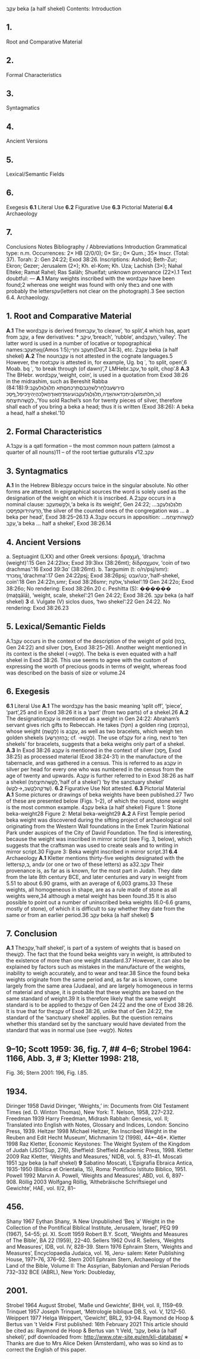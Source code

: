 עַקֶבּ
beka (a half shekel)
Contents:
Introduction
## 1.
Root and Comparative Material
## 2.
Formal Characteristics
## 3.
Syntagmatics
## 4.
Ancient Versions
## 5.
Lexical/Semantic Fields
## 6.
Exegesis
**6.1** 
Literal Use
**6.2** 
Figurative Use
**6.3** 
Pictorial Material
**6.4** 
Archaeology
## 7.
Conclusions
Notes
Bibliography / Abbreviations
Introduction
Grammatical type: n.m.
Occurrences: 2× HB (2/0/0); 0× Sir.; 0× Qum.; 35× Inscr. (Total: 37).
Torah: 2: Gen 24:22; Exod 38:26.
Inscriptions: Ashdod; Beth-Zur; Ekron; Gezer; Jerusalem (2×); Kh. el-Kom;
Kh. Uza; Lachish (3×); Nahal Elteke; Ramat Rahel; Ras Salāh; Shueifat;
unknown provenance (22×).1
Text doubtful: —
**A.1** 
Many weights inscribed with the wordעקב have been found;2 whereas one
weight was found with only theב and one with probably the lettersעק(letters not
clear on the photograph).3 See section 6.4. Archaeology.
## 1. Root and Comparative Material
**A.1**  The wordעַקֶבּ is derived fromעקב,‘to cleave’, ‘to split’,4 which has, apart from
עַקֶבּ, a few derivatives: * ַעיִקְבּ,‘breach’, ‘rubble’, andהָעְקִבּ,‘valley’. The latter word
is used in a number of locative or topographical names:ןֶואָתַעְקִבּ(Amos 1:5);תַעְקִבּ
וֹחֵרְי(Deut 34:3), etc.
2עַקֶבּ beka (a half shekel)
**A.2**  The nounעַקֶבּ is not attested in the cognate languages.5 However, the rootעקב
is attested in, for example, Ug. bq ʿ, ‘to split, open’,6 Moab. bq ʿ, ‘to break through
(of dawn)’,7 LMHebr.עקב,‘to split, chop’.8
**A.3**  The BHebr. wordעַקֶבּ,‘weight, coin’, is used in a quotation from Exod 38:26
in the midrashim, such as Bereshit Rabba (84:18):9םיִרְשֶׂעְבּלֵחָרלֶשׁהָּנְבּםֶתְּרַכְמםֶתַּא
תֶלֹגְּלֻגַּלעַקֶבּ:(וכ,חלתומש)ביִתְכִדאוּהאָדֲה,תֶלֹגְּלֻגַּלעַקֶבּוֹעיִגַּמדָחֶאְודָחֶאלָכּהֶיְהִיךְָכיִפְל,ףֶסָכּ
.לֶקֶשַּׁהתיִצֲחַמ,‘You sold Rachel’s son for twenty pieces of silver, therefore shall each
of you bring a beka a head; thus it is written (Exod 38:26): A beka a head, half a
shekel.’10
## 2. Formal Characteristics
A.1עַקֶבּ is a qatl formation – the most common noun pattern (almost a quarter of
all nouns)11 – of the root tertiae gutturalis √עקב.12
## 3. Syntagmatics
**A.1**  In the Hebrew Bibleעַקֶבּ occurs twice in the singular absolute. No other forms
are attested. In epigraphical sources the word is solely used as the designation of
the weight on which it is inscribed.
A.2עַקֶבּ occurs in a nominal clause:
וֹלָקְשִׁמעַקֶבּ,‘a beka is its weight’, Gen 24:22;
תֶלֹגְּלֻגַּלעַקֶבּ…הָדֵעָהיֵדוּקְפּףֶסֶכְו,‘the silver of the counted ones of the congregation was
… a beka per head’, Exod 38:25–26.13
A.3עַקֶבּ occurs in apposition:
לֶקֶשַּׁהתיִצֲחַמ…עַקֶבּ,‘a beka … half a shekel’, Exod 38:26.14
## 4. Ancient Versions
a. Septuagint (LXX) and other Greek versions:
δραχμὴ, ‘drachma (weight)’:15 Gen 24:22lxx; Exod 39:3lxx (38:26mt);
δίδραχμον, ‘coin of two drachmas’:16 Exod 39:3αʹ (38:26mt).
b. Targumim (t: o/n/psj/smr):
ןומכרד,‘drachma’:17 Gen 24:22psj; Exod 38:26psj;
יבט/עבט,‘half-shekel, coin’:18 Gen 24:22n,smr; Exod 38:26smr;
אלקת,‘shekel’:19 Gen 24:22o; Exod 38:26o;
No rendering: Exod 38:26n.20
c. Peshitta (S):
������ (maṯqālā), ‘weight, scale, shekel’:21 Gen 24:22; Exod 38:26.
עַקֶבּ beka (a half shekel)
**3** 
d. Vulgate (V)
siclos duos, ‘two shekel’:22 Gen 24:22.
No rendering: Exod 38:26.23
## 5. Lexical/Semantic Fields
A.1עַקֶבּ occurs in the context of the description of the weight of gold (בָהָז, Gen
24:22) and silver (ףֶסֶכּ, Exod 38:25–26). Another weight mentioned in its context
is the shekel (→לֶקֶשׁ). The beka is even equated with a half shekel in Exod 38:26.
This use seems to agree with the custom of expressing the worth of precious goods
in terms of weight, whereas food was described on the basis of size or volume.24
## 6. Exegesis
**6.1** 
Literal Use
**A.1**  The wordעַקֶבּ has the basic meaning ‘split off’, ‘piece’, ‘part’,25 and in Exod
38:26 it is a ‘part’ (from two parts) of a shekel.26
**A.2**  The designationעַקֶבּ is mentioned as a weight in Gen 24:22: Abraham’s servant
gives rich gifts to Rebeccah. He takes (חקל) a golden ring (בָהָזםֶזֶנ), whose weight
(לָקְשִׁמ) is aעַקֶבּ, as well as two bracelets, which weigh ten golden shekels (בָהָזהָרָשֲׂע;
cf. →לֶקֶשׁ). The use ofעַקֶבּ for a ring, next to ‘ten shekels’ for bracelets, suggests
that a beka weighs only part of a shekel.
**A.3**  In Exod 38:26 aעַקֶבּ is mentioned in the context of silver (ףֶסֶכּ, Exod 38:25) as
processed material (Exod 38:24-31) in the manufacture of the tabernacle, and was
gathered in a census. This is referred to as aעַקֶבּ in silver per head for every one
who was numbered in the census from the age of twenty and upwards. Aעַקֶבּ is
further referred to in Exod 38:26 as half a shekel (לֶקֶשַּׁהתיִצֲחַמ,‘half of a shekel’) ‘by
the sanctuary shekel’ (שֶׁדֹקַּהלֶקֶשְׁבּ,→לֶקֶשׁ).
**6.2** 
Figurative Use
Not attested.
**6.3** 
Pictorial Material
**A.1** 
Some pictures or drawings of beka weights have been published.27
Two of
these are presented below (Figs. 1–2), of which the round, stone weight is the most
common example.
4עַקֶבּ beka (a half shekel)
Figure 1: Stone beka-weight28
Figure 2: Metal beka-weight29
**A.2**  A First Temple period beka weight was discovered during the sifting project
of archaeological soil originating from the Western Wall foundations in the Emek
Tzurim National Park under auspices of the City of David Foundation. The find
is interesting, because the weight was inscribed in mirror script (see Fig. 3, below),
which suggests that the craftsman was used to create seals and to writing in mirror
script.30
Figure 3: Beka weight
inscribed in mirror script.31
**6.4** 
Archaeology
**A.1** 
Kletter mentions thirty-five weights designated with the lettersב,ק, andע
(or one or two of these letters) as aעַקֶבּ.32 Their provenance is, as far as is known,
for the most part in Judah. They date from the late 8th century BCE, and later
centuries and vary in weight from 5.51 to about 6.90 grams, with an average of 6,003
grams.33 These weights, all homogeneous in shape, are as a rule made of stone as
all weights were,34 although a metal weight has been found.35 It is also possible to
point out a number of uninscribed beka weights (6.0-6.6 grams, mostly of stone),
of which it is difficult to say whether they date from the same or from an earlier
period.36
עַקֶבּ beka (a half shekel)
**5** 
## 7. Conclusion
**A.1**  Theעַקֶבּ,’half shekel’, is part of a system of weights that is based on theלֶקֶשׁ.
The fact that the found beka weights vary in weight, is attributed to the existence
of more than one weight standard.37 However, it can also be explained by factors
such as mistakes in the manufacture of the weights, inability to weigh accurately,
and to wear and tear.38 Since the found beka weights originate from the same period
and, as far as is known, come largely from the same area (Judaea), and are largely
homogeneous in terms of material and shape, it is probable that these weights are
based on the same standard of weight.39 It is therefore likely that the same weight
standard is to be applied to theעַקֶבּ of Gen 24:22 and the one of Exod 38:26. It is
true that for theעַקֶבּ of Exod 38:26, unlike that of Gen 24:22, the standard of the
‘sanctuary shekel’ applies. But the question remains whether this standard set by
the sanctuary would have deviated from the standard that was in normal use (see
→לֶקֶשׁ).
Notes
[^1]:  See esp. Kletter 1998: 211–17 and 243, with references to the sources and earlier literature.
[^2]:  Cf. Diringer 1934: 277–80; Tav. XXIII, 14–17; Moscatti 1951: 103; Tav. XXIV, 9–10; Shany
1967: 54–55; pl. XI; Kletter 1998: 211–17, 243; Heltzer 1998: 44*–46*.
[^3]:  See Kletter 1998: 213, # 6; 214, # 10, respectively.
[^4]:  KBL, 144: ‘Teil, Stück part, piece’; Zorell, 124; HAL, 144; HALOT, 150; Ges18, 169.
[^5]:  Cf. HAL, 144; Ges18, 169; DNWSI, 187.
[^6]:  WUS, 57, # 567; DULAT 1, 234.
[^7]:  KAI, 176, # 181.
[^8]:  Jastrow, DTT, 186.
[^9]:  Jastrow, DTT, 186.
[^10]:  For a somewhat different rendering, cf. Freedman 1939, 783.
[^11]:  BL, 455, § 61.i′.
[^12]:  BL, 456, § 61.k′γ.
[^13]:  DCH, vol. 2, 249.
[^14]:  DCH, vol. 2, 249.
[^15]:  LEH3, 161; GELS, 178.
[^16]:  LEH3, 151; GELS, 164. Remarkably LEH3, 151, has in addition to ‘coin of two drachmas’ also
‘half-shekel’, which suggests that δίδραχμον equals ‘half-shekel’. Apparently ‘half-shekel’ was
intended as a definition for one drachma, because a δίδραχμον equals always a shekel (see Gen
23:15, 16; Exod 21:32).
6עַקֶבּ beka (a half shekel)
[^17]:  Levy, CWT, vol. I, 188:
‘Dareicos, eine persische Goldmünze = einem gemeinen Shekel’;
Jastrow, DTT, 324: ‘(late b.h.) =ןוֹכְּרַדּ(= Daric, ad loc.); Dalman, ANHT, 105: ‘(δραχμή)
Drachme’; Sokoloff, DJPA, 156.
[^18]:  Tal, DSA, 302 s.v.עבט; Levy, CWT, vol. I, 294: ‘1. geprägte Münze, …bes. die Hälfte eines
heiligen Sekel’. Jastrow, DTT, 519: ‘Teb ʿa, a coin equal to half a Sela’. Dalman, ANHT, 166:
‘1. Münze; 2. eine bestimmte Münze (ein halber Sela)’.
[^19]:  Levy, CWT, vol. II, 551, ‘Siclus, u.zw. der gemeine Sekel = der Hälfte eines heiligen Sekels
oder Sela = Dareikon, ungef. 13 Sgr. nach unserm Gelde’. Jastrow, DTT, 1691: ‘weight, esp.
(half a) Shekel’. Dalman, ANHT, 447: ‘II. Sekel (Gewicht u. Münze)”.
[^20]:  Only in the marginalia of tn an equivalentעבט for mtעַקֶבּ is found.
[^21]:  Payne Smith, CSD, 321; Sokoloff, SLB, 875.
[^22]:  LD, 1693: ‘a shekel’.
[^23]:  The whole phrase of MT in Exod 38:26, in which the wordעַקֶבּ is applied, was not rendered
in V.
[^24]:  De Vaux, IAT, vol. I, 309.
[^25]:  Gesenius, TPC vol. 1, 232; BDB, 132; KBL, 144: ‘Teil, Stück part, piece’; Zorell, 124; HAL,
144; HALOT, 150; Ges18, 169.
[^26]:  Gesenius, TPC vol. 1, 232: ‘pars dimidia, a findendo dicta (...), nonnisi spec. dimidius siclus’;
HAWAT, 46: ‘1/2 Šeqel: ca. acht Gramm’; BDB, 132: ‘fraction, half, i.e. half-shekel, a weight’;
GB, 111: ‘halber Sekel’; Zorell, 124: ‘… sec. Ex 38 26 dimidia pars sicli sacri (= 8,18 gr. nostri
ponderis…)’; HAL, 144: ‘e. Gewicht als Metallwert 1/2לֶקֶשׁ; Halbschekel’. DCH, vol. 2, 249:
‘half a shekel’.
Ges18, 169: ‘GBdtg Abgespaltenes, bzw.
Teil, i. 𝔐 Beka, Halbschekel 1.
Gewicht (...) = ca. 6 g. m. lok. Abweichungen’.
[^27]:  Diringer 1934: Tav. XXIII, ## 14–17; Diringer 1958: 231, pl. 13; Moscatti 1951: Tav. XXIV,
## 9–10; Scott 1959: 36, fig. 7, ## 4–6; Strobel 1964: 1166, Abb. 3, # 3; Kletter 1998: 218,
Fig. 36; Stern 2001: 196, Fig. I.85.
[^28]:  Photograph: Zev Radovan; courtesy of the Israel Museum, Jerusalem.
[^29]:  Photograph: Zev Radovan; private collection.
[^30]:  Cf. Borschel-Dan 2018.
[^31]:  Photograph: Eliyahu Yanai; Courtesy of the City of David Archive.
[^32]:  Kletter 1998: 17, 43, 60, 76, 78–80, 52–53, 211–17, 243.
[^33]:  Cf. Barrois 1953: 255; Diringer 1958: 228; Scott 1959: 35; De Vaux, IAT, vol. I, 311; Kletter
1998: 211–17, 243; Kletter 2009: 834–35; Röllig 2003: 435–36; Bashan 2007: 706; Cf. also
Powell 1992: 907.
Heltzer 1998: 44*-46*, argues for 6.82gr as the weight of a Judaean half-shekel, whereas
most studies assume the average weight in line with Kletter’s observations. In this respect
the comment by Marvin Powell (Powell 1992: 905) should be kept inmind: ‘Most surviving
weight specimens are small and deviation from a given norm increases as the size of the weight
decreases.’ Similarly Weippert 1977: 93.
[^34]:  Cf. the reference to weights as ‘stones’ (ןֶבֶא), comparable to Akk. and Ug.; e.g. Lev 19:36; 2
Sam 14:26; Mic 6:11; cf. HALOT, 8; Barrois 1953: 252; De Vaux, IAT, vol. I, 309; Weippert
1977: 93; Powell 1992: 905; Bashan 2007: 703.
עַקֶבּ beka (a half shekel)
**7** 
[^35]:  Shany 1967: 54–55; Kletter 1998: 216, # 20. Other (larger) weights were also cast, see Bashan
2007: 703; for some illustrations of cast weights, see ANEP, 36, ## 118–21; 341, # 777.
[^36]:  Kletter 1998: 132–37, 143, 254.
[^37]:  Diringer 1958: 228.
[^38]:  Cf. Cook 1988: 1052, 1054; Kletter 1998: 71, 78, 140.
[^39]:  Kletter 1998: 70–72.
8עַקֶבּ beka (a half shekel)
Bibliography
For the abbreviations → List of Abbreviations
Barrois 1953
Augustin-Georges Barrois, Manuel d’archéologie biblique, 2 vols., Paris: Éditions
Auguste Picard, 1939–53, vol. 2.
Bashan 2007
Eliezer Bashan (Sternberg), ‘Weights and Measures: Metrological Systems in
the Bible and the Ancient Near East’, Encyclopaedia Judaica, vol. 20, Jerusalem:
Keter Publishing House, 22007, 700–06.
Borschel-Dan 2018
Amanda Borschel-Dan, ‘Tiny First Temple stone weight unearthed in Jerusalem’,
Times of Israel, 21 November 2018 (→ Borschel-Dan 2018).
Cook 1988
Edward M. Cook, ‘Weights and Measures,’ ISBE, vol. 4, 1046–55.
Dever 1985
William G. Dever, ‘Weights and Measures,’ Harper’s Bible Dictionary (ed. Paul
J. Achtemeier), San Francisco: Harper & Row, 1985, 1126–31.
Dijkstra & Vriezen 2010
Meindert Dijkstra & Karel J.H. Vriezen, ‘Gewichten,’ Bijbelse Encyclopedie (ed.
Hendrikus C. Endedijk & Sjoerd D. Heij), Utrecht: Kok, 102010, 286–87.
Diringer 1934
David Diringer, Le iscrizioni antico-ebraiche palestinesi, Firenze: F. Le Monnier,
## 1934.
Diringer 1958
David Diringer, ‘Weights,’ in:
Documents from Old Testament Times (ed.
D. Winton Thomas), New York: T. Nelson, 1958, 227–232.
Freedman 1939
Harry Freedman, Midrash Rabbah: Genesis, vol. II; Translated into English with
Notes, Glossary and Indices, London: Soncino Press, 1939.
Heltzer 1998
Michael Heltzer, ‘An Inscribed Weight in the Reuben and Edit Hecht Museum’,
Michmanim 12 (1998), 44*–46*.
Kletter 1998
Raz Kletter, Economic Keystones: The Weight System of the Kingdom of Judah
(JSOTSup, 276), Sheffield: Sheffield Academic Press, 1998.
Kletter 2009
Raz Kletter, ‘Weights and Measures,’ NIDB, vol. 5, 831–41.
Moscati 1951
עַקֶבּ beka (a half shekel)
**9** 
Sabatino Moscati, L’Epigrafia Ebraica Antica, 1935-1950 (Biblica et Orientalia,
15), Roma: Pontificio Istituto Biblico, 1951.
Powell 1992
Marvin A. Powell, ‘Weights and Measures’, ABD, vol. 6, 897-908.
Röllig 2003
Wolfgang Röllig, ‘Althebräische Schriftsiegel und Gewichte’, HAE, vol. II/2, 81–
## 456.
Shany 1967
Eythan Shany, ‘A New Unpublished ‘Beq ʿa’ Weight in the Collection of the
Pontifical Biblical Institute, Jerusalem, Israel’, PEQ 99 (1967), 54–55; pl. XI.
Scott 1959
Robert B.Y. Scott, ‘Weights and Measures of The Bible’, BA 22 (1959), 22–40.
Sellers 1962
Ovid R. Sellers, ‘Weights and Measures’, IDB, vol. IV, 828–39.
Stern 1976
Ephraim Stern, ‘Weights and Measures’, Encyclopaedia Judaica, vol. 16, Jeru-
salem: Keter Publishing House, 1971–76, 376–92.
Stern 2001
Ephraim Stern, Archaeology of the Land of the Bible, Volume II: The Assyrian,
Babylonian and Persian Periods 732–332 BCE (ABRL), New York: Doubleday,
## 2001.
Strobel 1964
August Strobel, ‘Maße und Gewichte’, BHH, vol. II, 1159–69.
Trinquet 1957
Joseph Trinquet, ‘Métrologie biblique DB.S, vol. V, 1212–50.
Weippert 1977
Helga Weippert, ‘Gewicht’, BRL2, 93–94.
Raymond de Hoop & Bertus van ’t Veld∗
First published: 16th February 2021
This article should be cited as:
Raymond de Hoop & Bertus van ’t Veld, ‘עַקֶבּ, beka (a half shekel)’,
pdf downloaded from: http://www.otw-site.eu/en/kli-database/
∗ Thanks are due to Mrs Alice Deken (Amsterdam), who was so kind as to correct the English of
this paper.
